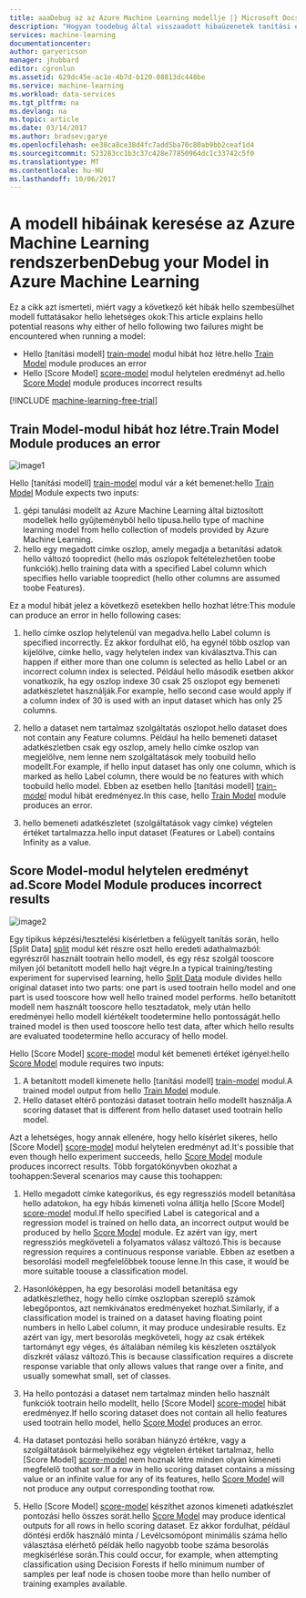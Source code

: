 ```yaml
---
title: aaaDebug az az Azure Machine Learning modellje |} Microsoft Docs
description: "Hogyan toodebug által visszaadott hibaüzenetek tanítási és pontszám modell Azure Machine Learning modulok."
services: machine-learning
documentationcenter: 
author: garyericson
manager: jhubbard
editor: cgronlun
ms.assetid: 629dc45e-ac1e-4b7d-b120-08813dc448be
ms.service: machine-learning
ms.workload: data-services
ms.tgt_pltfrm: na
ms.devlang: na
ms.topic: article
ms.date: 03/14/2017
ms.author: bradsev;garye
ms.openlocfilehash: ee38ca8ce38d4fc7add5ba70c80ab9bb2ceaf1d4
ms.sourcegitcommit: 523283cc1b3c37c428e77850964dc1c33742c5f0
ms.translationtype: MT
ms.contentlocale: hu-HU
ms.lasthandoff: 10/06/2017
---
```

# <a name="debug-your-model-in-azure-machine-learning"></a><span data-ttu-id="2f422-103">A modell hibáinak keresése az Azure Machine Learning rendszerben</span><span class="sxs-lookup"><span data-stu-id="2f422-103">Debug your Model in Azure Machine Learning</span></span>

<span data-ttu-id="2f422-104">Ez a cikk azt ismerteti, miért vagy a következő két hibák hello szembesülhet modell futtatásakor hello lehetséges okok:</span><span class="sxs-lookup"><span data-stu-id="2f422-104">This article explains hello potential reasons why either of hello following two failures might be encountered when running a model:</span></span>

* <span data-ttu-id="2f422-105">Hello [tanítási modell] [ train-model] modul hibát hoz létre.</span><span class="sxs-lookup"><span data-stu-id="2f422-105">hello [Train Model][train-model] module produces an error</span></span> 
* <span data-ttu-id="2f422-106">Hello [Score Model] [ score-model] modul helytelen eredményt ad.</span><span class="sxs-lookup"><span data-stu-id="2f422-106">hello [Score Model][score-model] module produces incorrect results</span></span> 

[!INCLUDE [machine-learning-free-trial](../../includes/machine-learning-free-trial.md)]

## <a name="train-model-module-produces-an-error"></a><span data-ttu-id="2f422-107">Train Model-modul hibát hoz létre.</span><span class="sxs-lookup"><span data-stu-id="2f422-107">Train Model Module produces an error</span></span>

![image1](./media/machine-learning-debug-models/train_model-1.png)

<span data-ttu-id="2f422-109">Hello [tanítási modell] [ train-model] modul vár a két bemenet:</span><span class="sxs-lookup"><span data-stu-id="2f422-109">hello [Train Model][train-model] Module expects two inputs:</span></span>

1. <span data-ttu-id="2f422-110">gépi tanulási modellt az Azure Machine Learning által biztosított modellek hello gyűjteményből hello típusa.</span><span class="sxs-lookup"><span data-stu-id="2f422-110">hello type of machine learning model from hello collection of models provided by Azure Machine Learning.</span></span>
2. <span data-ttu-id="2f422-111">hello egy megadott címke oszlop, amely megadja a betanítási adatok hello változó toopredict (hello más oszlopok feltételezhetően toobe funkciók).</span><span class="sxs-lookup"><span data-stu-id="2f422-111">hello training data with a specified Label column which specifies hello variable toopredict (hello other columns are assumed toobe Features).</span></span>

<span data-ttu-id="2f422-112">Ez a modul hibát jelez a következő esetekben hello hozhat létre:</span><span class="sxs-lookup"><span data-stu-id="2f422-112">This module can produce an error in hello following cases:</span></span>

1. <span data-ttu-id="2f422-113">hello címke oszlop helytelenül van megadva.</span><span class="sxs-lookup"><span data-stu-id="2f422-113">hello Label column is specified incorrectly.</span></span> <span data-ttu-id="2f422-114">Ez akkor fordulhat elő, ha egynél több oszlop van kijelölve, címke hello, vagy helytelen index van kiválasztva.</span><span class="sxs-lookup"><span data-stu-id="2f422-114">This can happen if either more than one column is selected as hello Label or an incorrect column index is selected.</span></span> <span data-ttu-id="2f422-115">Például hello második esetben akkor vonatkozik, ha egy oszlop indexe 30 csak 25 oszlopot egy bemeneti adatkészletet használják.</span><span class="sxs-lookup"><span data-stu-id="2f422-115">For example, hello second case would apply if a column index of 30 is used with an input dataset which has only 25 columns.</span></span>

2. <span data-ttu-id="2f422-116">hello a dataset nem tartalmaz szolgáltatás oszlopot.</span><span class="sxs-lookup"><span data-stu-id="2f422-116">hello dataset does not contain any Feature columns.</span></span> <span data-ttu-id="2f422-117">Például ha hello bemeneti dataset adatkészletben csak egy oszlop, amely hello címke oszlop van megjelölve, nem lenne nem szolgáltatások mely toobuild hello modellt.</span><span class="sxs-lookup"><span data-stu-id="2f422-117">For example, if hello input dataset has only one column, which is marked as hello Label column, there would be no features with which toobuild hello model.</span></span> <span data-ttu-id="2f422-118">Ebben az esetben hello [tanítási modell] [ train-model] modul hibát eredményez.</span><span class="sxs-lookup"><span data-stu-id="2f422-118">In this case, hello [Train Model][train-model] module produces an error.</span></span>

3. <span data-ttu-id="2f422-119">hello bemeneti adatkészletet (szolgáltatások vagy címke) végtelen értéket tartalmazza.</span><span class="sxs-lookup"><span data-stu-id="2f422-119">hello input dataset (Features or Label) contains Infinity as a value.</span></span>

## <a name="score-model-module-produces-incorrect-results"></a><span data-ttu-id="2f422-120">Score Model-modul helytelen eredményt ad.</span><span class="sxs-lookup"><span data-stu-id="2f422-120">Score Model Module produces incorrect results</span></span>

![image2](./media/machine-learning-debug-models/train_test-2.png)

<span data-ttu-id="2f422-122">Egy tipikus képzési/tesztelési kísérletben a felügyelt tanítás során, hello [Split Data] [ split] modul két részre oszt hello eredeti adathalmazból: egyrészről használt tootrain hello modell, és egy rész szolgál tooscore milyen jól betanított modell hello hajt végre.</span><span class="sxs-lookup"><span data-stu-id="2f422-122">In a typical training/testing experiment for supervised learning, hello [Split Data][split] module divides hello original dataset into two parts: one part is used tootrain hello model and one part is used tooscore how well hello trained model performs.</span></span> <span data-ttu-id="2f422-123">hello betanított modell nem használt tooscore hello tesztadatok, mely után hello eredményei hello modell kiértékelt toodetermine hello pontosságát.</span><span class="sxs-lookup"><span data-stu-id="2f422-123">hello trained model is then used tooscore hello test data, after which hello results are evaluated toodetermine hello accuracy of hello model.</span></span>

<span data-ttu-id="2f422-124">Hello [Score Model] [ score-model] modul két bemeneti értéket igényel:</span><span class="sxs-lookup"><span data-stu-id="2f422-124">hello [Score Model][score-model] module requires two inputs:</span></span>

1. <span data-ttu-id="2f422-125">A betanított modell kimenete hello [tanítási modell] [ train-model] modul.</span><span class="sxs-lookup"><span data-stu-id="2f422-125">A trained model output from hello [Train Model][train-model] module.</span></span>
2. <span data-ttu-id="2f422-126">Hello dataset eltérő pontozási dataset tootrain hello modellt használja.</span><span class="sxs-lookup"><span data-stu-id="2f422-126">A scoring dataset that is different from hello dataset used tootrain hello model.</span></span>

<span data-ttu-id="2f422-127">Azt a lehetséges, hogy annak ellenére, hogy hello kísérlet sikeres, hello [Score Model] [ score-model] modul helytelen eredményt ad.</span><span class="sxs-lookup"><span data-stu-id="2f422-127">It's possible that even though hello experiment succeeds, hello [Score Model][score-model] module produces incorrect results.</span></span> <span data-ttu-id="2f422-128">Több forgatókönyvben okozhat a toohappen:</span><span class="sxs-lookup"><span data-stu-id="2f422-128">Several scenarios may cause this toohappen:</span></span>

1. <span data-ttu-id="2f422-129">Hello megadott címke kategorikus, és egy regressziós modell betanítása hello adatokon, ha egy hibás kimeneti volna állítja hello [Score Model] [ score-model] modul.</span><span class="sxs-lookup"><span data-stu-id="2f422-129">If hello specified Label is categorical and a regression model is trained on hello data, an incorrect output would be produced by hello [Score Model][score-model] module.</span></span> <span data-ttu-id="2f422-130">Ez azért van így, mert regressziós megköveteli a folyamatos válasz változó.</span><span class="sxs-lookup"><span data-stu-id="2f422-130">This is because regression requires a continuous response variable.</span></span> <span data-ttu-id="2f422-131">Ebben az esetben a besorolási modell megfelelőbbek toouse lenne.</span><span class="sxs-lookup"><span data-stu-id="2f422-131">In this case, it would be more suitable toouse a classification model.</span></span> 

2. <span data-ttu-id="2f422-132">Hasonlóképpen, ha egy besorolási modell betanítása egy adatkészlethez, hogy hello címke oszlopban szereplő számok lebegőpontos, azt nemkívánatos eredményeket hozhat.</span><span class="sxs-lookup"><span data-stu-id="2f422-132">Similarly, if a classification model is trained on a dataset having floating point numbers in hello Label column, it may produce undesirable results.</span></span> <span data-ttu-id="2f422-133">Ez azért van így, mert besorolás megköveteli, hogy az csak értékek tartományt egy véges, és általában némileg kis készleten osztályok diszkrét válasz változó.</span><span class="sxs-lookup"><span data-stu-id="2f422-133">This is because classification requires a discrete response variable that only allows values that range over a finite, and usually somewhat small, set of classes.</span></span>

3. <span data-ttu-id="2f422-134">Ha hello pontozási a dataset nem tartalmaz minden hello használt funkciók tootrain hello modellt, hello [Score Model] [ score-model] hibát eredményez.</span><span class="sxs-lookup"><span data-stu-id="2f422-134">If hello scoring dataset does not contain all hello features used tootrain hello model, hello [Score Model][score-model] produces an error.</span></span>

4. <span data-ttu-id="2f422-135">Ha dataset pontozási hello sorában hiányzó értékre, vagy a szolgáltatások bármelyikéhez egy végtelen értéket tartalmaz, hello [Score Model] [ score-model] nem hoznak létre minden olyan kimeneti megfelelő toothat sor.</span><span class="sxs-lookup"><span data-stu-id="2f422-135">If a row in hello scoring dataset contains a missing value or an infinite value for any of its features, hello [Score Model][score-model] will not produce any output corresponding toothat row.</span></span>

5. <span data-ttu-id="2f422-136">Hello [Score Model] [ score-model] készíthet azonos kimeneti adatkészlet pontozási hello összes sorát.</span><span class="sxs-lookup"><span data-stu-id="2f422-136">hello [Score Model][score-model] may produce identical outputs for all rows in hello scoring dataset.</span></span> <span data-ttu-id="2f422-137">Ez akkor fordulhat, például döntési erdők használó minta / Levélcsomópont minimális száma hello választása elérhető példák hello nagyobb toobe száma besorolás megkísérlése során.</span><span class="sxs-lookup"><span data-stu-id="2f422-137">This could occur, for example, when attempting classification using Decision Forests if hello minimum number of samples per leaf node is chosen toobe more than hello number of training examples available.</span></span>

<!-- Module References -->
[score-model]: https://msdn.microsoft.com/library/azure/401b4f92-e724-4d5a-be81-d5b0ff9bdb33/
[split]: https://msdn.microsoft.com/library/azure/70530644-c97a-4ab6-85f7-88bf30a8be5f/
[train-model]: https://msdn.microsoft.com/library/azure/5cc7053e-aa30-450d-96c0-dae4be720977/

